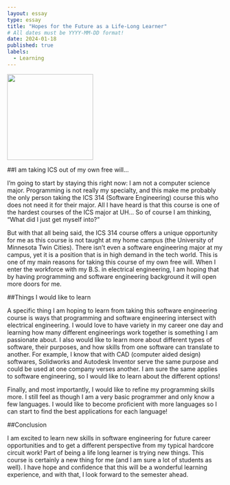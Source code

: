 ```yaml
---
layout: essay
type: essay
title: "Hopes for the Future as a Life-Long Learner"
# All dates must be YYYY-MM-DD format!
date: 2024-01-18
published: true
labels:
  - Learning
---
```


<img width="200px" src="../img/learn.jpg" class="img-thumbnail">

##I am taking ICS out of my own free will…

I’m going to start by staying this right now: I am not a computer science major. Programming is not really my specialty, and this make me probably the only person taking the ICS 314 (Software Engineering) course this who does not need it for their major. All I have heard is that this course is one of the hardest courses of the ICS major at UH… So of course I am thinking, “What did I just get myself into?”

But with that all being said, the ICS 314 course offers a unique opportunity for me as this course is not taught at my home campus (the University of Minnesota Twin Cities). There isn’t even a software engineering major at my campus, yet it is a position that is in high demand in the tech world. This is one of my main reasons for taking this course of my own free will. When I enter the workforce with my B.S. in electrical engineering, I am hoping that by having programming and software engineering background it will open more doors for me.

##Things I would like to learn

A specific thing I am hoping to learn from taking this software engineering course is ways that programming and software engineering intersect with electrical engineering. I would love to have variety in my career one day and learning how many different engineerings work together is something I am passionate about. I also would like to learn more about different types of software, their purposes, and how skills from one software can translate to another. For example, I know that with CAD (computer aided design) softwares, Solidworks and Autodesk Inventor serve the same purpose and could be used at one company verses another. I am sure the same applies to software engineering, so I would like to learn about the different options!

Finally, and most importantly, I would like to refine my programming skills more. I still feel as though I am a very basic programmer and only know a few languages. I would like to become proficient with more languages so I can start to find the best applications for each language!

##Conclusion

I am excited to learn new skills in software engineering for future career opportunities and to get a different perspective from my typical hardcore circuit work! Part of being a life long learner is trying new things. This course is certainly a new thing for me (and I am sure a lot of students as well). I have hope and confidence that this will be a wonderful learning experience, and with that, I look forward to the semester ahead.
